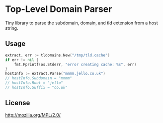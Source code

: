 # Top-Level Domain Parser

Tiny library to parse the subdomain, domain, and tld extension from a host string.

## Usage

```go
extract, err := tldomains.New("/tmp/tld.cache")
if err != nil {
	fmt.Fprintf(os.Stderr, "error creating cache: %s", err)
}
hostInfo := extract.Parse("mmmm.jello.co.uk")
// hostInfo.Subdomain = "mmmm"
// hostInfo.Root = "jello"
// hostInfo.Suffix = "co.uk"
```


## License

http://mozilla.org/MPL/2.0/
